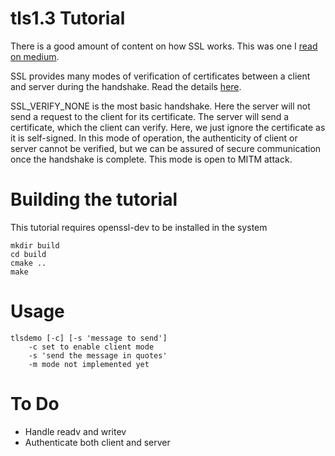 # tls1.3 Tutorial
There is a good amount of content on how SSL works. This was one I [read on medium]( https://medium.com/jspoint/a-brief-overview-of-the-tcp-ip-model-ssl-tls-https-protocols-and-ssl-certificates-d5a6269fe29e).

SSL provides many modes of verification of certificates between a client and server during the handshake. Read the details [here](https://www.openssl.org/docs/man1.1.1/man3/SSL_CTX_set_verify.html).

SSL_VERIFY_NONE is the most basic handshake. Here the server will not send a request to the client for its certificate. The server will send a certificate, which the client can verify.
Here, we just ignore the certificate as it is self-signed.
In this mode of operation, the authenticity of client or server cannot be verified, but we can be assured of secure communication once the handshake is complete.
This mode is open to MITM attack.

# Building the tutorial
This tutorial requires openssl-dev to be installed in the system

```
mkdir build
cd build
cmake ..
make
```

# Usage

```
tlsdemo [-c] [-s 'message to send']
    -c set to enable client mode
    -s 'send the message in quotes'
    -m mode not implemented yet
```
# To Do
 * Handle readv and writev
 * Authenticate both client and server
